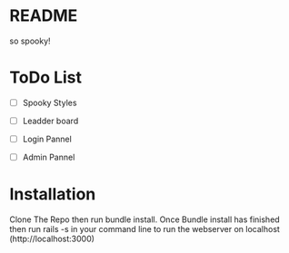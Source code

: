 # README

so spooky!


# ToDo List

- [ ] Spooky Styles
- [ ] Leadder board
- [ ] Login Pannel
- [ ] Admin Pannel


# Installation

Clone The Repo then run bundle install.
Once Bundle install has finished then run rails -s in your command line to run the webserver on localhost  (http://localhost:3000)